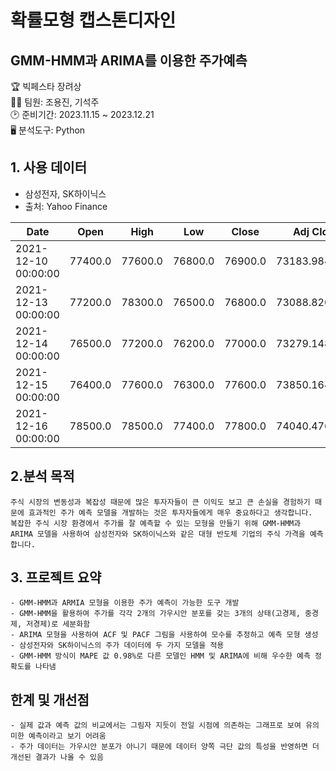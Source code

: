 # 확률모형 캡스톤디자인
## GMM-HMM과 ARIMA를 이용한 주가예측

🏆 빅페스타 장려상<br>
👨‍💻 팀원: 조용진, 기석주 <br>
🕑 준비기간: 2023.11.15 ~ 2023.12.21<br>
🖥 분석도구: Python

## 1. 사용 데이터
- 삼성전자, SK하이닉스
- 출처: Yahoo Finance

|Date|Open|High|Low|Close|Adj Close|Volume|
|---|---|---|---|---|---|---|
|2021-12-10 00:00:00|77400\.0|77600\.0|76800\.0|76900\.0|73183\.984375|9155219|
|2021-12-13 00:00:00|77200\.0|78300\.0|76500\.0|76800\.0|73088\.8203125|15038750|
|2021-12-14 00:00:00|76500\.0|77200\.0|76200\.0|77000\.0|73279\.1484375|10976660|
|2021-12-15 00:00:00|76400\.0|77600\.0|76300\.0|77600\.0|73850\.1640625|9584939|
|2021-12-16 00:00:00|78500\.0|78500\.0|77400\.0|77800\.0|74040\.4765625|11996128|

## 2.분석 목적
```
주식 시장의 변동성과 복잡성 때문에 많은 투자자들이 큰 이익도 보고 큰 손실을 경험하기 때문에 효과적인 주가 예측 모델을 개발하는 것은 투자자들에게 매우 중요하다고 생각합니다.
복잡한 주식 시장 환경에서 주가를 잘 예측할 수 있는 모형을 만들기 위해 GMM-HMM과 ARIMA 모델을 사용하여 삼성전자와 SK하이닉스와 같은 대형 반도체 기업의 주식 가격을 예측합니다.
```

## 3. 프로젝트 요약
```
- GMM-HMM과 ARMIA 모형을 이용한 주가 예측이 가능한 도구 개발
- GMM-HMM을 활용하여 주가를 각각 2개의 가우시안 분포를 갖는 3개의 상태(고경제, 중경제, 저경제)로 세분화함
- ARIMA 모형을 사용하여 ACF 및 PACF 그림을 사용하여 모수를 추정하고 예측 모형 생성
- 삼성전자와 SK하이닉스의 주가 데이터에 두 가지 모델을 적용
- GMM-HMM 방식이 MAPE 값 0.98%로 다른 모델인 HMM 및 ARIMA에 비해 우수한 예측 정확도를 나타냄
```

## 한계 및 개선점
```
- 실제 값과 예측 값의 비교에서는 그림자 지듯이 전일 시점에 의존하는 그래프로 보여 유의미한 예측이라고 보기 어려움
- 주가 데이터는 가우시안 분포가 아니기 때문에 데이터 양쪽 극단 값의 특성을 반영하면 더 개선된 결과가 나올 수 있음
```
